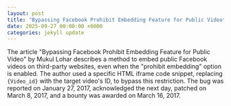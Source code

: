 ```yaml
---
layout: post
title: "Bypassing Facebook Prohibit Embedding Feature for Public Video"
date: 2025-09-27 00:00:00 +0000
categories: jekyll update
---
```


The article "Bypassing Facebook Prohibit Embedding Feature for Public Video" by Mukul Lohar describes a method to embed public Facebook videos on third-party websites, even when the "prohibit embedding" option is enabled. The author used a specific HTML iframe code snippet, replacing `{Video_id}` with the target video's ID, to bypass this restriction. The bug was reported on January 27, 2017, acknowledged the next day, patched on March 8, 2017, and a bounty was awarded on March 16, 2017.
